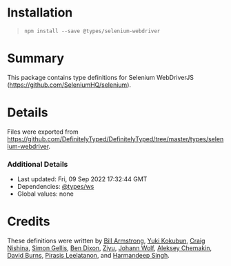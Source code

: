 # Installation
> `npm install --save @types/selenium-webdriver`

# Summary
This package contains type definitions for Selenium WebDriverJS (https://github.com/SeleniumHQ/selenium).

# Details
Files were exported from https://github.com/DefinitelyTyped/DefinitelyTyped/tree/master/types/selenium-webdriver.

### Additional Details
 * Last updated: Fri, 09 Sep 2022 17:32:44 GMT
 * Dependencies: [@types/ws](https://npmjs.com/package/@types/ws)
 * Global values: none

# Credits
These definitions were written by [Bill Armstrong](https://github.com/BillArmstrong), [Yuki Kokubun](https://github.com/Kuniwak), [Craig Nishina](https://github.com/cnishina), [Simon Gellis](https://github.com/SupernaviX), [Ben Dixon](https://github.com/bendxn), [Ziyu](https://github.com/oddui), [Johann Wolf](https://github.com/beta-vulgaris), [Aleksey Chemakin](https://github.com/Dzenly), [David Burns](https://github.com/AutomatedTester), [Pirasis Leelatanon](https://github.com/1pete), and [Harmandeep Singh](https://github.com/SinghHrmn).
